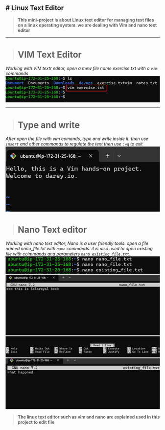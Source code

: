 **# Linux Text Editor**
---

>**This mini-project is about Linux text editor for managing text files on a linux operating system. we are dealing with Vim and nano text editor**

----
># **VIM Text Editor**

_Working with VIM textr editor, open a mew file name exercise.txt with a `vim` commands_
![](./image/1.0%20vim.jpg)

-----
># **Type and write**

_After open the file with vim comands, type and write inside it. then use `insert` and other commands to regulate the text then use `:wq` to exit_
![](./image/1.%20vim.jpg)


># **Nano Text editor**

_Working with nano text editor, Nano is a user friendly tools. open a file named nano_file.txt with `nano` commands. it is also used to open existing file with coimmands and parameters `nano existing_file.txt`._
![](./image/nano.jpg)
![](./image/2.%20nano.jpg)
![](./image/3.%20nano.jpg)
![](./image/4.%20ex.jpg)


>**The linux text editor such as vim and nano are explained used in this project to edit file**